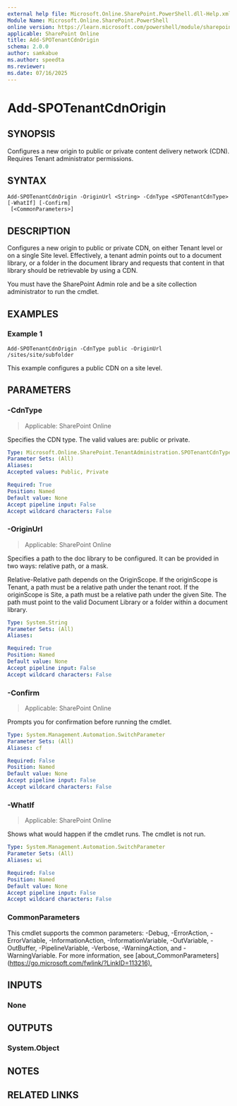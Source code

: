 ```yaml
---
external help file: Microsoft.Online.SharePoint.PowerShell.dll-Help.xml
Module Name: Microsoft.Online.SharePoint.PowerShell
online version: https://learn.microsoft.com/powershell/module/sharepoint-online/add-spotenantcdnorigin
applicable: SharePoint Online
title: Add-SPOTenantCdnOrigin
schema: 2.0.0
author: samkabue
ms.author: speedta
ms.reviewer:
ms.date: 07/16/2025
---
```


# Add-SPOTenantCdnOrigin

## SYNOPSIS

Configures a new origin to public or private content delivery network (CDN). Requires Tenant administrator permissions.

## SYNTAX

```
Add-SPOTenantCdnOrigin -OriginUrl <String> -CdnType <SPOTenantCdnType> [-WhatIf] [-Confirm]
 [<CommonParameters>]
```

## DESCRIPTION

Configures a new origin to public or private CDN, on either Tenant level or on a single Site level. Effectively, a tenant admin points out to a document library, or a folder in the document library and requests that content in that library should be retrievable by using a CDN.

You must have the SharePoint Admin role and be a site collection administrator to run the cmdlet.

## EXAMPLES

### Example 1

```
Add-SPOTenantCdnOrigin -CdnType public -OriginUrl /sites/site/subfolder
```

This example configures a public CDN on a site level.

## PARAMETERS

### -CdnType

> Applicable: SharePoint Online

Specifies the CDN type. The valid values are:  public or private.

```yaml
Type: Microsoft.Online.SharePoint.TenantAdministration.SPOTenantCdnType
Parameter Sets: (All)
Aliases:
Accepted values: Public, Private

Required: True
Position: Named
Default value: None
Accept pipeline input: False
Accept wildcard characters: False
```

### -OriginUrl

> Applicable: SharePoint Online

Specifies a path to the doc library to be configured. It can be provided in two ways: relative path, or a mask.

Relative-Relative path depends on the OriginScope.  If the originScope is Tenant, a path must be a relative path under the tenant root. If the originScope is Site, a path must be a relative path under the given Site.  The path must point to the valid Document Library or a folder within a document library.

```yaml
Type: System.String
Parameter Sets: (All)
Aliases:

Required: True
Position: Named
Default value: None
Accept pipeline input: False
Accept wildcard characters: False
```

### -Confirm

> Applicable: SharePoint Online

Prompts you for confirmation before running the cmdlet.

```yaml
Type: System.Management.Automation.SwitchParameter
Parameter Sets: (All)
Aliases: cf

Required: False
Position: Named
Default value: None
Accept pipeline input: False
Accept wildcard characters: False
```

### -WhatIf

> Applicable: SharePoint Online

Shows what would happen if the cmdlet runs.
The cmdlet is not run.

```yaml
Type: System.Management.Automation.SwitchParameter
Parameter Sets: (All)
Aliases: wi

Required: False
Position: Named
Default value: None
Accept pipeline input: False
Accept wildcard characters: False
```

### CommonParameters

This cmdlet supports the common parameters: -Debug, -ErrorAction, -ErrorVariable, -InformationAction, -InformationVariable, -OutVariable, -OutBuffer, -PipelineVariable, -Verbose, -WarningAction, and -WarningVariable. For more information, see [about_CommonParameters](<https://go.microsoft.com/fwlink/?LinkID=113216).>

## INPUTS

### None

## OUTPUTS

### System.Object

## NOTES

## RELATED LINKS
